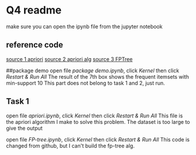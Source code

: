 # Q4 readme

make sure you can open the ipynb file from the jupyter notebook

## reference code
[source 1 apriori](https://rasbt.github.io/mlxtend/user_guide/frequent_patterns/apriori/)
[source 2 apriori alg](https://stackoverflow.com/questions/48482444/extracting-elements-from-frozenset)
[source 3 FPTree](https://github.com/RohiBaner/FPTree/blob/master/FPTree-Python3.py)

##package demo
open file *package demo.ipynb*, click *Kernel* then click *Restart & Run All*
The result of the 7th box shows the frequent itemsets with min-support 10
This part does not belong to task 1 and 2, just run.

## Task 1
open file *apriori.ipynb*, click *Kernel* then click *Restart & Run All*
This file is the apriori algorithm I make to solve this problem. The dataset is too large to give the output

open file *FP-tree.ipynb*, click *Kernel* then click *Restart & Run All*
This code is changed from github, but I can't build the fp-tree alg.

